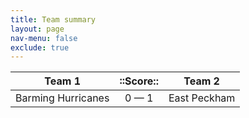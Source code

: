```yaml
---
title: Team summary
layout: page
nav-menu: false
exclude: true
---
```




|       Team 1       |  ::Score::  |    Team 2    |
|:------------------:|:-----------:|:------------:|
| Barming Hurricanes | 0 &mdash; 1 | East Peckham |

 <br /><br /><br />